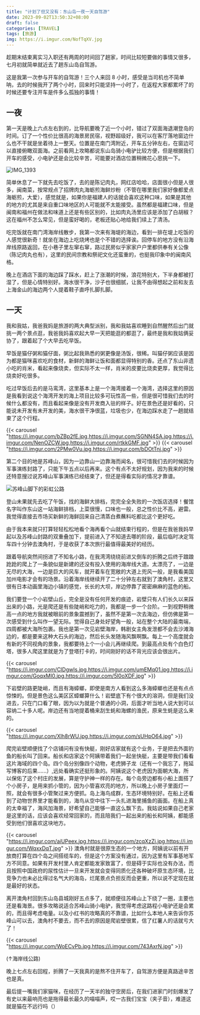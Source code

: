 ```yaml
---
title: "计划了但又没有：东山岛一夜一天自驾游"
date: 2023-09-02T13:50:32+08:00
draft: false
categories: [TRAVEL]
tags: [旅游]
img: https://i.imgur.com/NofTqXV.jpg
---
```


趁期末结束离实习入职还有两周的时间回了趟家，时间比较短要做的事情又很多，七月初就简单就近去了趟东山岛自驾游。

这是我第一次参与开车的自驾游！三个人来回 8 小时，感受是当司机也不简单呐，去的时候我开了两个小时，回来时只能坚持一小时了，在返程大家都累坏了的时候还要专注开车是件多么孤独的事情！

## 一夜

第一天是晚上六点左右到的，比导航要晚了近一个小时，错过了双面海退潮登岛的时间。订了一个性价比很高的海景房民宿，视野超级好，我可以在客厅落地窗边什么也不干就是坐着待上一整天。位置是在南门湾附近，开车五分钟左右，在窗边可以直接俯瞰双面海。之前看网上攻略都说东山岛骑小电驴比较方便，但是根据我们开车的感受，小电驴还是会比较辛苦，可能要对酒店位置稍微花心思挑一下。

![IMG_1393](https://i.imgur.com/llOPWS4.jpg "民宿客厅视角")

简单休息了一下就先去吃饭了，去的是陈记肉丸，网红店哈哈，店面很小但是人很多，闽南菜，按常规点了招牌肉丸海蛎煎海鲜炒粉（不管在哪里我们家好像都爱点海蛎煎，大爱），感觉就是，如果你是福建人的话就会喜欢这种口味，如果是其他的地方的尤其是来自重口味地区的人可能就不太能接受。虽然都是福建口味，但是闽南和福州在做法和味道上还是有些区别的，比如肉丸汤里应该是添加了白胡椒？这在福州不怎么常见，但是蛮好喝的，老板还贴心地给我们续上了清汤。

吃完饭就在南门湾海岸线散步，我第一次来有海堤的海边，看到一排在堤上吃饭的人感觉很新奇！就坐在海边上吃烧烤也是个不错的选择诶。回停车的地方没有沿海岸线原路返回，在小巷子里左窜右窜，路过民房似乎家家户户里都供奉有关公像（陈记肉丸也有），这里的民间宗教和祭祀文化还蛮重的，也挺我印象中的闽南风格。

晚上在酒店下面的海边踩了踩水，赶上了涨潮的时候，浪花特别大，下半身都被打湿了，但是心情特别好。海水很干净，沙子也很细腻，让我不由得想起之前和友去上海金山的海边两个人提着鞋子直呼扎脚扎脚。

## 一天

我和我姑，我爸我妈是旅游的两大典型派别，我和我姑喜欢睡到自然醒然后出门就挑一两个景点逛，我爸我妈喜欢起大早一天把能逛的都逛了，最终是我和我姑俩妥协了，跟着起了个大早去吃早饭。

早饭是猫仔粥和猫仔面，粥比起我熟悉的粥更像是汤饭，很稀。叫猫仔粥应该是因为都是猫咪喜欢吃的食材，新鲜的海鲜让饭和面都显得特别的香。还点了东山非遗小吃的肖米，看起来像烧卖，但实际不太一样，肖米的皮要比烧卖更厚，我觉得比烧卖好吃很多。

吃过早饭后去的是马鸾湾，这里基本上是一个海湾接着一个海湾，选择这里的原因是我看到说这个海湾开发的海上项目比较多可玩性高一些，但是很可惜我们去的时候什么都没有，而且看起来像是没有开发商入驻的样子。好在景色还是好看的，只能说未开发有未开发的美，海水很干净很蓝，垃圾也少，在海边踩水走了一趟就结束了这个行程。

{{< carousel "https://i.imgur.com/bZBp2fE.jpg,https://i.imgur.com/SGNN4SA.jpg,https://i.imgur.com/NenOZCW.jpg,https://i.imgur.com/rtkkGMF.jpg" >}}
{{< carousel "https://i.imgur.com/2PMw0Vu.jpg,https://i.imgur.com/bDOtTnj.jpg" >}}

第二个目的地是苏峰山，因为一边靠山一边靠海而闻名，很可惜我们去的时候因为军事演练封路了，只能下午五点以后再来。这个有点不太好规划，因为我来的时候还特意搜过说苏峰山军事演练已经结束了，但还是得看实际的情况才靠谱。

![](https://i.imgur.com/XPKJCvp.jpg "苏峰山脚下的彩虹公路")

登山未果就先去吃了午饭，找的海鲜大排档，完完全全失败的一次饭店选择！餐馆名字叫作东山这一站海鲜排档，上菜很慢，口味也一般，总之性价比不高，避雷。我觉得直接去市场买新鲜的海鲜回来自己清蒸白煮蘸料吃都比这个更好吃。

由于我本来就只打算轻轻松松地看个海再看个山就结束行程的，但是在我爸我妈早起以及苏峰山封路的双重叠加下，提前进入了不知道去哪的阶段，最后临时决定驾车四十分钟去澳角村，于是收获了本次旅行最值得最美好的经历。

跟着导航突然间拐进了不知名小路，在我湾湾绕绕前进又倒车的折腾之后终于踉踉跄跄的爬上了一条貌似是新建的还没有投入使用的海岸线大道。太漂亮了，一边是无尽的大海，一边是巨大的风车，就开着车在宽敞的大道上兜风一般，是我看美国加州电影才会有的场景。沿着海岸线继续开了二十分钟左右就到了澳角村，这里又很有日本动画里海边小镇的感觉，长长的大坝，岸边停靠了密密麻麻的蓝色的船。

我们要登一个小岩壁山丘，完全是没有任何开发的痕迹，岩壁只有人们长久以来踩出来的小路，光是爬还是有些陡峭和吃力的，我都是一步一个台阶。一到视野稍微高一点的地方我就被眼前的景象震撼到了，虽然不是第一次去海边，但仿佛是第一次感受到什么叫作一望无际。觉得自己身处好望角一般，站在整个大陆的最南端，四周都被大海所包裹。我也是第一次见岩壁海岸，韩剧女主角发泄都不会去沙滩海边的，都是要来这种大石头的海边，然后长头发随海风飘啊飘。每上一个高度就会有新的不同视角的景象，我都要待上个一小会儿再继续爬。到最高点处有个白色灯塔，很多人爬这里就是为了登塔打卡的，时间刚好的话不背光应该会很出片。

{{< carousel "https://i.imgur.com/CIDgwIs.jpg,https://i.imgur.com/umEMq01.jpg,https://i.imgur.com/GoqxMI0.jpg,https://i.imgur.com/5l0oXDF.jpg" >}}

下岩壁的路更陡峭，而且有海蟑螂，即使是南方人看到这么多海蟑螂也还是有点点惊悚的。但是景色这么美区区蟑螂算什么！岩壁底下有个很大的溶洞，但是我们没进去，只在门口看了眼，因为以为就是个普通的小洞，后面才听当地人说大到可以容纳二十多人呢。岸边还有当地提着桶来刮生蚝和海螺的渔民，原来生蚝是这么来的。

{{< carousel "https://i.imgur.com/Xlh8rWU.jpg,https://i.imgur.com/sUHpO64.jpg" >}}

爬完岩壁顺便找了个店铺问有没有快艇，刚好店家就有这个业务，于是把去外面钓鱼的船长叫了回来。船长和店家这个阿姨带着我们一起坐快艇，主要是带我们看看这片海域的四个岛。四个岛分别像四个动物，老虎狮子龙（还有一个我忘了，拖延写博客的后果......）,远处看确实还挺形象的。阿姨说这个老虎因为面朝大海，所以保佑了这个村庄的发展，算是守护神一样的存在。每个岛旁边都有小船上面搭了个小房子，是用来抓小管的，因为小管喜欢亮的地方，所以晚上小房子里面灯一照，就会有很多小管聚过来方便抓。岛上海鸟成群，生态环境特别好。在船上还看到了动物世界里才能看到的，海鸟从空中往下一头扎进海里捕鱼的画面。在船上真的太幸福了，海风加海景，好希望自己能够一直这么飘下去。我姑说如果自己老家是这里的话，应该会喜欢经常回家的，而且陪我们一起出来的船长和阿姨，都能感受到他们很喜欢这块地方。

{{< carousel "https://i.imgur.com/aiUPeex.jpg,https://i.imgur.com/zcqXzZi.jpg,https://i.imgur.com/WqxxDqT.jpg" >}}
澳角村就是很原生态的一个地方，阿姨说以前有开放商打算在四个岛之间搭缆车的，但是这个方案没有通过，因为这里有军事基地军方不同意。如果有开发村里人肯定都能发家致富了，但是碍于实际也没有办法，而且按照中国政府的尿性估计一旦来开发就会变得同质化还各种破坏原生态环境，比竞争力也未必比得过名气大的海岛，烂尾景点负担反而会更重，所以说不定现在就是最好的状态。

离开澳角村回到东山岛县城刚好五点多了，就顺便往苏峰山上下绕了一圈，主要也还是看海景。很多攻略说适合苏峰山骑小电驴，我觉得考虑这路程小电驴还是会累的，而且得考虑电量。以及小红书的攻略真的不靠谱，比如什么本地人来告诉你苏峰山可以去，澳角村不要去，而不去的原因是爬岩壁很累，信了红薯人的话就亏大了！

{{< carousel "https://i.imgur.com/WoECvPb.jpg,https://i.imgur.com/743AxrN.jpg" >}}

(↑海岸线公路)

晚上七点左右回程，折腾了一天我真的是熬不住开车了，自驾游方便是真路途辛苦也是真。

最后提一嘴我们家猫咪，在经历了一天半的独守空房后，在我们进家门时刻爆发了有史以来最响亮也是拖得最长最久的喵喵声，哎一古我们宝宝（夹子音），难道这就是猫在不远行吗（）


